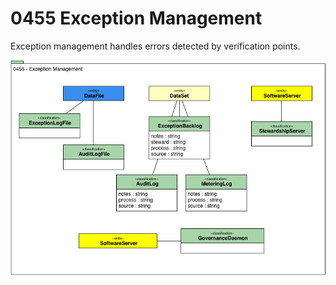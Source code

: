 <!-- SPDX-License-Identifier: CC-BY-4.0 -->
<!-- Copyright Contributors to the ODPi Egeria project. -->

# 0455 Exception Management

Exception management handles errors detected by verification points.

![UML](0455-Exception-Management.png)
